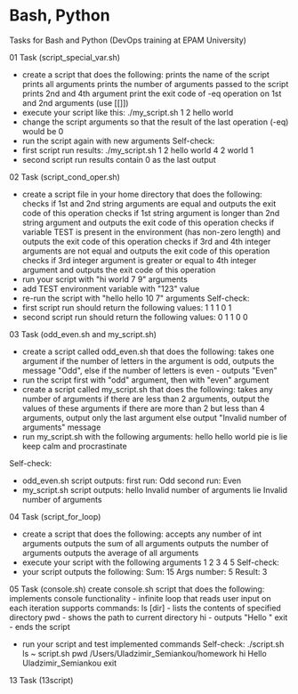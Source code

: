 # Bash, Python
Tasks for Bash and Python (DevOps training at EPAM University)

01 Task (script_special_var.sh)
- create a script that does the following:
  prints the name of the script
  prints all arguments
  prints the number of arguments passed to the script
  prints 2nd and 4th argument
  print the exit code of -eq operation on 1st and 2nd arguments (use [[]])
- execute your script like this: ./my_script.sh 1 2 hello world
- change the script arguments so that the result of the last operation (-eq) would be 0
- run the script again with new arguments
Self-check:
- first script run results:
./my_script.sh
1 2 hello world
4
2 world
1
- second script run results contain 0 as the last output

02 Task (script_cond_oper.sh)
- create a script file in your home directory that does the following:
  checks if 1st and 2nd string arguments are equal and outputs the exit code of this operation
  checks if 1st string argument is longer than 2nd string argument and outputs the exit code of this operation
  checks if variable TEST is present in the environment (has non-zero length) and outputs the exit code of this operation
  checks if 3rd and 4th integer arguments are not equal and outputs the exit code of this operation
  checks if 3rd integer argument is greater or equal to 4th integer argument and outputs the exit code of this operation
- run your script with "hi world 7 9" arguments
- add TEST environment variable with "123" value
- re-run the script with "hello hello 10 7" arguments
Self-check:
- first script run should return the following values:
1
1
1
0
1
- second script run should return the following values:
0
1
1
0
0

03 Task (odd_even.sh and my_script.sh)
- create a script called odd_even.sh that does the following:
takes one argument
if the number of letters in the argument is odd, outputs the message "Odd", else if the number of letters is even - outputs "Even"
- run the script first with "odd" argument, then with "even" argument
- create a script called my_script.sh that does the following:
takes any number of arguments
if there are less than 2 arguments, output the values of these arguments
if there are more than 2 but less than 4 arguments, output only the last argument
else output "Invalid number of arguments" message
- run my_script.sh with the following arguments:
hello
hello world
pie is lie
keep calm and procrastinate

Self-check:
- odd_even.sh script outputs:
first run: Odd
second run: Even
- my_script.sh script outputs:
hello
Invalid number of arguments
lie
Invalid number of arguments

04 Task (script_for_loop)
- create a script that does the following:
accepts any number of int arguments
outputs the sum of all arguments
outputs the number of arguments
outputs the average of all arguments
- execute your script with the following arguments 1 2 3 4 5
Self-check:
- your script outputs the following:
Sum: 15
Args number: 5
Result: 3

05 Task (console.sh)
create console.sh script that does the following:
implements console functionality - infinite loop that reads user input on each iteration
supports commands:
ls [dir] - lists the contents of specified directory
pwd - shows the path to current directory
hi - outputs "Hello <name of the current user>" 
exit - ends the script
- run your script and test implemented commands
Self-check:
./script.sh
ls ~
script.sh
pwd
/Users/Uladzimir_Semiankou/homework
hi
Hello Uladzimir_Semiankou
exit
  
13 Task (13script)
